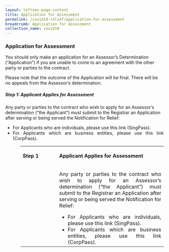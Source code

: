 ```yaml
---
layout: leftnav-page-content
title: Application for Assessment
permalink: /covid19-relief/application-for-assessment
breadcrumb: Application for Assessment
collection_name: covid19
---
```

<style>
  table tr td ul li {font-size: 1rem;}
  table tr td p {font-size: 1rem;}
  table tr th p {font-size: 1rem;}
</style>

### Application for Assessment ###

You should only make an application for an Assessor’s Determination (“Application”) if you are unable to come to an agreement with the other party or parties to the contract. 

Please note that the outcome of the Application will be final. There will be no appeals from the Assessor’s determination. 

##### Step 1: Applicant Applies for Assessment #####
Any party or parties to the contract who wish to apply for an Assessor’s determination (“the Applicant”) must submit to the Registrar an Application after serving or being served the Notification for Relief:
      <ul>
<li style="text-align: justify"> For Applicants who are individuals, please use this link (SingPass).</li>
<li style="text-align: justify">For Applicants which are business entities, please use this link (CorpPass).</li>
        <ul>

<table>
  <tr>
    <th width="100">
      <p style="text-align: justify">Step 1</p>
    </th>
    <th>
      <p style="text-align: justify">Applicant Applies for Assessment</p>
    </th>
  </tr>
  <tr>
    <td>
    </td>
    <td><p style="text-align: justify">
      Any party or parties to the contract who wish to apply for an Assessor’s determination (“the Applicant”) must submit to the Registrar an Application after serving or being served the Notification for Relief:
      <ul>
<li style="text-align: justify"> For Applicants who are individuals, please use this link (SingPass).</li>
<li style="text-align: justify">For Applicants which are business entities, please use this link (CorpPass).</li>
        </ul>
    </td>
  </tr>
</table>

<!-- <table>
  <tr>
    <th>
      <p style="text-align: justify">Types of License or Registration</p>
    </th>
    <th>
      <p style="text-align: justify">Description</p>
    </th>
  </tr>
  <tr>
    <td><p style="text-align: justify"><b>Singapore Law Practice – Law Firm, Limited Liability Law Partnership or Law Corporation</b><br>Sections 131, 138 and 153 of the Legal Profession Act (Cap. 161)</p></td>
    <td>A Singapore Law Practice (“SLP”) is allowed to provide in or from Singapore:
      <ul>
        <li style="text-align: justify">Singapore law-related legal services in all areas of legal practice; and</li>
        <li style="text-align: justify">Foreign law-related legal services in all areas of legal practice that the SLP is competent to offer.</li>
      </ul>
        <p style="text-align: justify">An SLP can be structured as a sole proprietorship, partnership, limited liability partnership or company, and is required to apply for a law firm licence, limited liability law partnership licence or law corporation licence as applicable</p>
      <p style="text-align: justify">An SLP must satisfy the threshold requirements set out in rule 3 of the <a href="/law-practice-entities-and-lawyers/resources-for-law-practice-entities/relevant-legislation-and-communications/" target="_blank">Legal Profession (Law Practice Entities) Rules 2015</a> for so long as its licence remains in force.  The threshold requirements include limits on the number of foreign lawyers who can practise in, or be directors, partners or shareholders in, or share in the profits of, the SLP.</p>
    </td>
  </tr>
</table> -->
